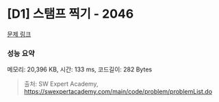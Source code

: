 # [D1] 스탬프 찍기 - 2046 

[문제 링크](https://swexpertacademy.com/main/code/problem/problemDetail.do?contestProbId=AV5QKdT6AyYDFAUq) 

### 성능 요약

메모리: 20,396 KB, 시간: 133 ms, 코드길이: 282 Bytes



> 출처: SW Expert Academy, https://swexpertacademy.com/main/code/problem/problemList.do